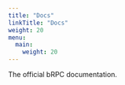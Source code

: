 ```yaml
---
title: "Docs"
linkTitle: "Docs"
weight: 20
menu:
  main:
    weight: 20
---
```


The official bRPC documentation.
